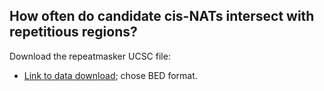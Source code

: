 ## How often do candidate cis-NATs intersect with repetitious regions?

Download the repeatmasker UCSC file:
* [Link to data download](https://genome.ucsc.edu/cgi-bin/hgTables?db=hg38&hgta_group=rep&hgta_track=rmsk&hgta_table=rmsk); chose BED format.
